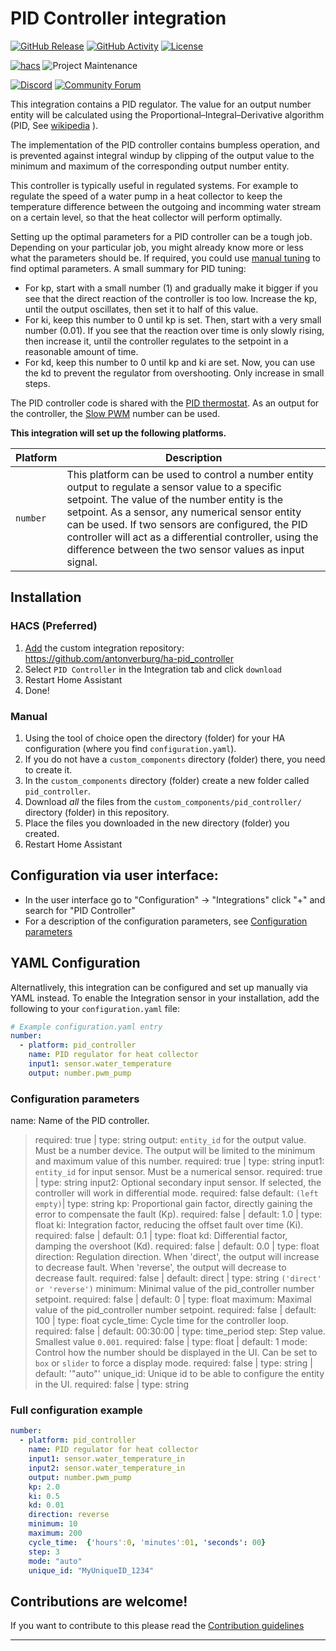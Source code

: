 # PID Controller integration

[![GitHub Release][releases-shield]][releases]
[![GitHub Activity][commits-shield]][commits]
[![License][license-shield]](LICENSE)

[![hacs][hacsbadge]][hacs]
![Project Maintenance][maintenance-shield]

[![Discord][discord-shield]][discord]
[![Community Forum][forum-shield]][forum]

This integration contains a PID regulator. The value for an output number entity will be calculated using the Proportional–Integral–Derivative algorithm (PID, See [wikipedia](https://en.wikipedia.org/wiki/PID_controller) ). 

The implementation of the PID controller contains bumpless operation, and is prevented against integral windup by clipping of the output value to the minimum and maximum of the corresponding output number entity.

This controller is typically useful in regulated systems. For example to regulate the speed of a water pump in a heat collector to keep the temperature difference between the outgoing and incomming water stream on a certain level, so that the heat collector will perform optimally.

Setting up the optimal parameters for a PID controller can be a tough job. Depending on your particular job, you might already know more or less what the parameters should be. If required, you could use [manual tuning](https://en.wikipedia.org/wiki/PID_controller#Manual_tuning) to find optimal parameters. A small summary for PID tuning:
- For kp, start with a small number (1) and gradually make it bigger if you see that the direct reaction of the controller is too low. Increase the kp, until the output oscillates, then set it to half of this value.
- For ki, keep this number to 0 until kp is set. Then, start with a very small number (0.01). If you see that the reaction over time is only slowly rising, then increase it, until the controller regulates to the setpoint in a reasonable amount of time.
- For kd, keep this number to 0 until kp and ki are set. Now, you can use the kd to prevent the regulator from overshooting. Only increase in small steps.

The PID controller code is shared with the [PID thermostat][pid_thermostat]. As an output for the controller, the [Slow PWM][slow_pwm] number can be used.

**This integration will set up the following platforms.**

Platform | Description
-- | --
`number` | This platform can be used to control a number entity output to regulate a sensor value to a specific setpoint. The value of the number entity is the setpoint. As a sensor, any numerical sensor entity can be used. If two sensors are configured, the PID controller will act as a differential controller, using the difference between the two sensor values as input signal.


## Installation

### HACS (Preferred)
1. [Add](http://homeassistant.local:8123/hacs/integrations) the custom integration repository: https://github.com/antonverburg/ha-pid_controller
2. Select `PID Controller` in the Integration tab and click `download`
3. Restart Home Assistant
4. Done!

### Manual
1. Using the tool of choice open the directory (folder) for your HA configuration (where you find `configuration.yaml`).
1. If you do not have a `custom_components` directory (folder) there, you need to create it.
1. In the `custom_components` directory (folder) create a new folder called `pid_controller`.
1. Download _all_ the files from the `custom_components/pid_controller/` directory (folder) in this repository.
1. Place the files you downloaded in the new directory (folder) you created.
1. Restart Home Assistant

## Configuration via user interface:
* In the user interface go to "Configuration" -> "Integrations" click "+" and search for "PID Controller"
* For a description of the configuration parameters, see [Configuration parameters](#configuration-parameters)

## YAML Configuration

Alternatlively, this integration can be configured and set up manually via YAML
instead. To enable the Integration sensor in your installation, add the
following to your `configuration.yaml` file:

```yaml
# Example configuration.yaml entry
number:
  - platform: pid_controller
    name: PID regulator for heat collector
    input1: sensor.water_temperature
    output: number.pwm_pump
```

### Configuration parameters
name: Name of the PID controller.
  > required: true | type: string
output: `entity_id` for the output value. Must be a number device. The output will be limited to the minimum and maximum value of this number.
  > required: true | type: string
input1: `entity_id` for input sensor. Must be a numerical sensor.
  > required: true | type: string
input2: Optional secondary input sensor. If selected, the controller will work in differential mode.
  > required: false default: `(left empty)`| type: string
kp: Proportional gain factor, directly gaining the error to compensate the fault (Kp).
  > required: false | default: 1.0 | type: float
ki: Integration factor, reducing the offset fault over time (Ki).
  > required: false | default: 0.1 | type: float
kd: Differential factor, damping the overshoot (Kd).
  > required: false | default: 0.0 | type: float
direction: Regulation direction. When 'direct', the output will increase to decrease fault. When 'reverse', the output will decrease to decrease fault.
  > required: false | default: direct | type: string `('direct' or 'reverse')`
minimum: Minimal value of the pid_controller number setpoint.
  > required: false | default: 0 | type: float
maximum: Maximal value of the pid_controller number setpoint.
  > required: false | default: 100 | type: float
cycle_time: Cycle time for the controller loop.
  > required: false | default: 00:30:00 | type: time_period
step: Step value. Smallest value `0.001`.
  > required: false | type: float | default: 1
mode: Control how the number should be displayed in the UI. Can be set to `box` or `slider` to force a display mode.
  > required: false | type: string | default: '"auto"'
unique_id: Unique id to be able to configure the entity in the UI.
  > required: false | type: string

### Full configuration example

```yaml
number:
  - platform: pid_controller
    name: PID regulator for heat collector
    input1: sensor.water_temperature_in
    input2: sensor.water_temperature_in
    output: number.pwm_pump
    kp: 2.0
    ki: 0.5
    kd: 0.01
    direction: reverse
    minimum: 10
    maximum: 200
    cycle_time:  {'hours':0, 'minutes':01, 'seconds': 00}
    step: 3
    mode: "auto"
    unique_id: "MyUniqueID_1234"
```

## Contributions are welcome!

If you want to contribute to this please read the [Contribution guidelines](CONTRIBUTING.md)

***

[commits-shield]: https://img.shields.io/github/commit-activity/y/antonverburg/ha-pid_controller.svg?style=for-the-badge
[commits]: https://github.com/antonverburg/ha-pid_controller/commits/main
[hacs]: https://hacs.xyz/
[hacsbadge]: https://img.shields.io/badge/HACS-Custom-orange.svg?style=for-the-badge
[discord]: https://discord.gg/Qa5fW2R
[discord-shield]: https://img.shields.io/discord/330944238910963714.svg?style=for-the-badge
[forum-shield]: https://img.shields.io/badge/community-forum-brightgreen.svg?style=for-the-badge
[forum]: https://community.home-assistant.io/
[license-shield]: https://img.shields.io/github/license/antonverburg/ha-pid_controller.svg?style=for-the-badge
[maintenance-shield]: https://img.shields.io/badge/maintainer-antonverburg-blue.svg?style=for-the-badge
[releases-shield]: https://img.shields.io/github/release/antonverburg/ha-pid_controller.svg?style=for-the-badge
[releases]: https://github.com/antonverburg/ha-pid_controller/releases
[slow_pwm]: https://github.com/antonverburg/ha-slow_pwm
[pid_thermostat]: https://github.com/antonverburg/ha_pid_thermostat
